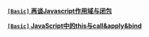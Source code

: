 **[`[Basic]` 再谈Javascript作用域与闭包](FrontEnd/Basic/closure)**

**[`[Basic]` JavaScript中的this与call&apply&bind](FrontEnd/Basic/this)**